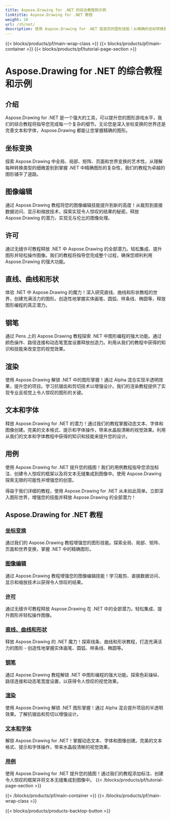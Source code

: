 ```yaml
---
title: Aspose.Drawing for .NET 的综合教程和示例
linktitle: Aspose.Drawing for .NET 教程
weight: 10
url: /zh/net/
description: 使用 Aspose.Drawing for .NET 提高您的图形技能！从精确的坐标转换到动态文本和字体，我们的教程释放了图形的全部潜力。
---
```


{{< blocks/products/pf/main-wrap-class >}}
{{< blocks/products/pf/main-container >}}
{{< blocks/products/pf/tutorial-page-section >}}

# Aspose.Drawing for .NET 的综合教程和示例


## 介绍

Aspose.Drawing for .NET 是一个强大的工具，可以提升您的图形游戏水平，我们的综合教程将指导您完成每一个复杂的细节。无论您是深入坐标变换的世界还是完善文本和字体，Aspose.Drawing 都能让您掌握精确的图形。

## 坐标变换
探索 Aspose.Drawing 中全局、局部、矩阵、页面和世界变换的艺术性。从理解每种转换类型的细微差别到掌握 .NET 中精确图形的复杂性，我们的教程为卓越的图形铺平了道路。

## 图像编辑
通过 Aspose.Drawing 教程将您的图像编辑技能提升到新的高度！从裁剪到直接数据访问、显示和缩放技术，探索实现令人惊叹的结果的秘密。释放 Aspose.Drawing 的潜力，实现无与伦比的图像处理。

## 许可
通过无缝许可教程释放 .NET 中 Aspose.Drawing 的全部潜力。轻松集成、提升图形并轻松操作图像。我们的教程将指导您完成整个过程，确保您顺利利用 Aspose.Drawing 的强大功能。

## 直线、曲线和形状
体验 .NET 中 Aspose.Drawing 的魔力！深入研究直线、曲线和形状教程的世界，创建充满活力的图形。创造性地掌握实体画笔、圆弧、样条线、椭圆等，释放图形编程的真正潜力。

## 钢笔
通过 Pens 上的 Aspose.Drawing 教程探索 .NET 中图形编程的强大功能。通过颜色操作、路径连接和动态笔宽度设置释放创造力。利用从我们的教程中获得的知识和技能来改变您的视觉效果。

## 渲染
使用 Aspose.Drawing 解锁 .NET 中的图形掌握！通过 Alpha 混合实现半透明效果，提升您的项目。学习抗锯齿和剪切技术以增强设计。我们的渲染教程提供了实现专业且视觉上令人惊叹的图形的关键。

## 文本和字体
释放 Aspose.Drawing for .NET 的潜力！通过我们的教程掌握动态文本、字体和图像创建。完美的文本格式、提示和字体操作，带来水晶般清晰的视觉效果。利用从我们的文本和字体教程中获得的知识和技能来提升您的设计。

## 用例
使用 Aspose.Drawing for .NET 提升您的插图！我们的用例教程指导您添加标注、创建令人惊叹的框架以及将文本无缝集成到图像中。使用 Aspose.Drawing 探索无限的可能性并增强您的创意。

得益于我们详细的教程，使用 Aspose.Drawing for .NET 从未如此简单。立即深入图形世界，增强您的技能并释放 Aspose.Drawing 的全部潜力！

## Aspose.Drawing for .NET 教程
### [坐标变换](./coordinate-transformations/)
通过我们的 Aspose.Drawing 教程增强您的图形技能。探索全局、局部、矩阵、页面和世界变换，掌握 .NET 中的精确图形。
### [图像编辑](./image-editing/)
通过 Aspose.Drawing 教程增强您的图像编辑技能！学习裁剪、直接数据访问、显示和缩放技术以获得令人惊叹的结果。
### [许可](./licensing/)
通过无缝许可教程释放 Aspose.Drawing 在 .NET 中的全部潜力。轻松集成、提升图形并轻松操作图像。
### [直线、曲线和形状](./lines-curves-and-shapes/)
释放 Aspose.Drawing 的 .NET 魔力！探索线条、曲线和形状教程，打造充满活力的图形 - 创造性地掌握实体画笔、圆弧、样条线、椭圆等。
### [钢笔](./pens/)
通过 Aspose.Drawing 教程解锁 .NET 中图形编程的强大功能。探索色彩操纵、路径连接和动态笔宽度设置，以获得令人惊叹的视觉效果。
### [渲染](./rendering/)
使用 Aspose.Drawing 解锁 .NET 图形掌握！通过 Alpha 混合提升项目的半透明效果。了解抗锯齿和剪切以增强设计。
### [文本和字体](./text-and-fonts/)
解锁 Aspose.Drawing for .NET！掌握动态文本、字体和图像创建。完美的文本格式、提示和字体操作，带来水晶般清晰的视觉效果。
### [用例](./use-cases/)
使用 Aspose.Drawing for .NET 提升您的插图！通过我们的教程添加标注、创建令人惊叹的框架并将文本无缝集成到图像中。
{{< /blocks/products/pf/tutorial-page-section >}}

{{< /blocks/products/pf/main-container >}}
{{< /blocks/products/pf/main-wrap-class >}}

{{< blocks/products/products-backtop-button >}}
